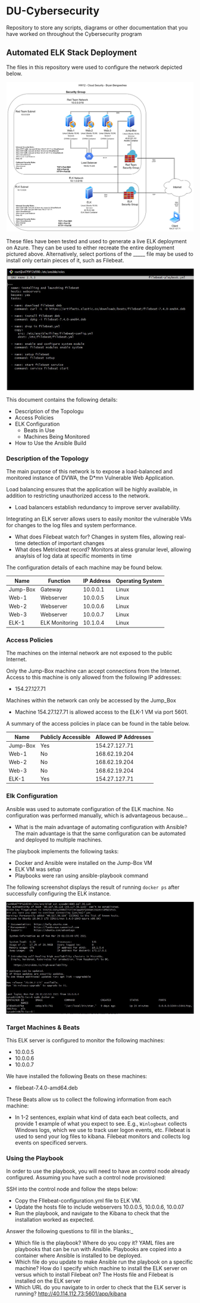 # DU-Cybersecurity
Repository to store any scripts, diagrams or other documentation that you have worked on throughout the Cybersecurity program
## Automated ELK Stack Deployment

The files in this repository were used to configure the network depicted below.

![](Diagrams/Diagram.jpg)

These files have been tested and used to generate a live ELK deployment on Azure. They can be used to either recreate the entire deployment pictured above. Alternatively, select portions of the _____ file may be used to install only certain pieces of it, such as Filebeat.

![](Ansible/filebeat-playbook.yml.JPG)

This document contains the following details:
- Description of the Topologu
- Access Policies
- ELK Configuration
  - Beats in Use
  - Machines Being Monitored
- How to Use the Ansible Build


### Description of the Topology

The main purpose of this network is to expose a load-balanced and monitored instance of DVWA, the D*mn Vulnerable Web Application.

Load balancing ensures that the application will be highly available, in addition to restricting unauthorized access to the network.
- Load balancers establish redundancy to improve server availability.

Integrating an ELK server allows users to easily monitor the vulnerable VMs for changes to the log files and system performance.
- What does Filebeat watch for? Changes in system files, allowing real-time detection of important changes
- What does Metricbeat record? Monitors at  aless granular level, allowing anaylsis of log data at specific moments in time

The configuration details of each machine may be found below.

| Name     | Function          | IP Address    | Operating System |
|----------|-------------------|---------------|------------------|
| Jump-Box | Gateway           | 10.0.0.1      | Linux            |
| Web-1    | Webserver         | 10.0.0.5      | Linux            |
| Web-2    | Webserver         | 10.0.0.6      | Linux            |
| Web-3    | Webserver         | 10.0.0.7      | Linux            |
| ELK-1    | ELK Monitoring    | 10.1.0.4      | Linux            |



### Access Policies

The machines on the internal network are not exposed to the public Internet. 

Only the Jump-Box machine can accept connections from the Internet. Access to this machine is only allowed from the following IP addresses:
- 154.27.127.71

Machines within the network can only be accessed by the Jump_Box
- Machine 154.27.127.71 is allowed access to the ELK-1 VM via port 5601.


A summary of the access policies in place can be found in the table below.

| Name     | Publicly Accessible | Allowed IP Addresses |
|----------|---------------------|----------------------|
| Jump-Box | Yes                 | 154.27.127.71        |
| Web-1    | No                  | 168.62.19.204        |
| Web-2    | No                  | 168.62.19.204        |
| Web-3    | No                  | 168.62.19.204        |
| ELK-1    | Yes                 | 154.27.127.71        |

### Elk Configuration

Ansible was used to automate configuration of the ELK machine. No configuration was performed manually, which is advantageous because...
- What is the main advantage of automating configuration with Ansible? The main advantage is that the same configuration can be automated and deployed to multiple machines.

The playbook implements the following tasks:
- Docker and Ansible were installed on the Jump-Box VM
- ELK VM was setup
- Playbooks were ran using ansible-playbook command


The following screenshot displays the result of running `docker ps` after successfully configuring the ELK instance.

![](Ansible/docker_ps.JPG)

### Target Machines & Beats
This ELK server is configured to monitor the following machines:
- 10.0.0.5
- 10.0.0.6
- 10.0.0.7

We have installed the following Beats on these machines:
- filebeat-7.4.0-amd64.deb

These Beats allow us to collect the following information from each machine:
- In 1-2 sentences, explain what kind of data each beat collects, and provide 1 example of what you expect to see. E.g., `Winlogbeat` collects Windows logs, which we use to track user logon events, etc. Filebeat is used to send your log files to kibana. Filebeat monitors and collects log events on specificed servers.

### Using the Playbook
In order to use the playbook, you will need to have an control node already configured. Assuming you have such a control node provisioned: 

SSH into the control node and follow the steps below:
- Copy the FIlebeat-configuration.yml file to ELK VM.
- Update the hosts file to include webservers 10.0.0.5, 10.0.0.6, 10.0.07
- Run the playbook, and navigate to the Kibana to check that the installation worked as expected.

Answer the following questions to fill in the blanks:_
- Which file is the playbook? Where do you copy it? YAML files are playbooks that can be run with Ansible. Playbooks are copied into a container where Ansible is installed to be deployed.
- Which file do you update to make Ansible run the playbook on a specific machine? How do I specify which machine to install the ELK server on versus which to install Filebeat on? The Hosts file and Filebeat is installed on the ELK server
- Which URL do you navigate to in order to check that the ELK server is running? http://40.114.112.73:5601/app/kibana


